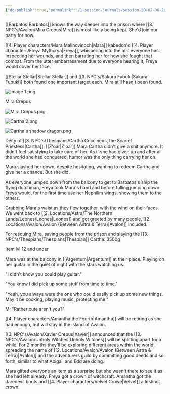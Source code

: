 ```yaml
---
{"dg-publish":true,"permalink":"/1-session-journals/session-20-02-08-2025/"}
---
```


[[Barbatos\|Barbatos]] knows the way deeper into the prison where [[3. NPC's/Avalon/Mira Crepus\|Mira]] is most likely being kept. She'd join our party for now.

[[4. Player characters/Mara Malinovinoch\|Mara]] kabedon'd [[4. Player characters/Freya Mythcrya\|Freya]], whispering into the mic everyone has. Inspecting her wounds, and then barrating her for how she fought that combat. From the utter embarrassment due to everyone hearing it, Freya would cover her face.

[[Stellar Stellar\|Stellar Stellar]] and [[3. NPC's/Sakura Fubuki\|Sakura Fubuki]] both found one important target each. Mira still hasn't been found. 

![image 1.png](/img/user/Images/image%201.png)


Mira Crepus

![Mira Crepus.png](/img/user/Images/Mira%20Crepus.png)

![Cartha 2.png](/img/user/Images/Cartha%202.png)

![Cartha's shadow dragon.png](/img/user/Images/Cartha's%20shadow%20dragon.png)



Deity of [[3. NPC's/Thespians/Cartha Coccineus, the Scarlet Priestess\|Cartha]]: [[Z'oar\|Z'oar]]
Mara
Cartha didn't give a shit anymore. It didn't feel satisfying to take care of her. As if she had given up and after all the world she had conquered, humor was the only thing carrying her on.

Mara slashed her down, despite hesitating, wanting to redeem Cartha and give her a chance. But she did.

As everyone jumped down from the balcony to get to Barbatos's ship the flying dutchman, Freya took Mara's hand and before fulling jumping down. Freya would, for the first time use her Nephilim wings, showing them to the others.

Grabbing Mara's waist as they flew together, with the wind on their faces.
We went back to [[2. Locations/Astra/The Northern Lands/Leones/Leones\|Leones]] and got greeted by many people, [[2. Locations/Avalon/Avalon (Between Astra & Terra)\|Avalon]] included.

For rescuing Mira, saving people from the prison and slaying the [[3. NPC's/Thespians/Thespians\|Thespian]] Cartha: 3500g

Item lvl 12 and under

Mara was at the balcony in [[Argentum\|Argentum]] at their place. Playing on her guitar in the quiet of night with the stars watching us.

"I didn't know you could play guitar."

"You know I did pick up some stuff from time to time."

"Yeah, you always were the one who could easily pick up some new things. May it be cooking, playing music, protecting me."

M: "Rather cute aren't you?"

[[4. Player characters/Amantha the Fourth\|Amantha]] will be retiring as she had enough, but will stay in the island of Avalon.

[[3. NPC's/Avalon/Xavier Crepus\|Xavier]] announced that the [[3. NPC's/Avalon/Unholy Witches\|Unholy Witches]] will be splitting apart for a while. For 2 months they'll be exploring different areas within the world, spreading the name of [[2. Locations/Avalon/Avalon (Between Astra & Terra)\|Avalon]] and the adventurers guild by committing good deeds and so forth, similar to what Abigail and Edd are doing. 

Mara gifted everyone an item as a surprise but she wasn't there to see it as she had left already.  Freya got a crown of witchcraft. Amantha got the daredevil boots and [[4. Player characters/Velvet Crowe\|Velvet]] a Instinct crown.


